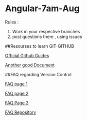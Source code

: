 # Angular-7am-Aug

Rules : 

1. Work in your respective branches
2. post questions there , using issues

##Resourses to learn GIT-GITHUB

[Official Github Guides](https://guides.github.com/)

[Another good Document](https://www.atlassian.com/git/)

##FAQ regarding Version Control

[FAQ page 1](https://github.com/khaledMohammed000/Notes-Reflections/blob/master/lesson%201)

[FAQ page 2](https://github.com/khaledMohammed000/Notes-Reflections/blob/master/lesson%202)

[FAQ Page 3](https://github.com/khaledMohammed000/Notes-Reflections/blob/master/lesson%203)

[FAQ Repository](https://github.com/khaledMohammed000/Learn-GIT)
